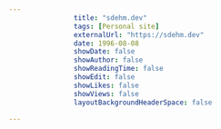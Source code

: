 ---
                title: "sdehm.dev"
                tags: [Personal site]
                externalUrl: "https://sdehm.dev"
                date: 1996-08-08
                showDate: false
                showAuthor: false
                showReadingTime: false
                showEdit: false
                showLikes: false
                showViews: false
                layoutBackgroundHeaderSpace: false
                ---
